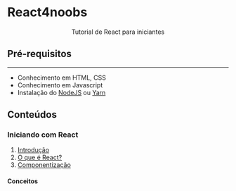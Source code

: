 # React4noobs

<p align='center'>Tutorial de React para iniciantes</p>

## **Pré-requisitos**

---

- Conhecimento em HTML, CSS
- Conhecimento em Javascript
- Instalação do [NodeJS](https://nodejs.org/en/download/) ou [Yarn](https://classic.yarnpkg.com/pt-BR/docs/install)

## **Conteúdos**

### Iniciando com React

1. [Introdução](https://github.com/AnnaCampelo/react4noobs/blob/master/docs/Introducao/Introducao.md)
2. [O que é React?](https://github.com/AnnaCampelo/react4noobs/blob/master/docs/Introducao/O%20que%20e%20React.md)
3. [Componentização](https://github.com/AnnaCampelo/react4noobs/blob/master/docs/Conceitos/Componentizacao.md)

#### Conceitos
